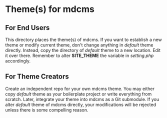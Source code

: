 # Theme(s) for mdcms

## For End Users

This directory places the theme(s) of mdcms. If you want to establish a new theme or modify current theme, don't change anything in *default* theme directly. Instead, copy the directory of *default* theme to a new location. Edit it over there. Remember to alter **SITE_THEME** the variable in *setting.php* accordingly.

## For Theme Creators

Create an independent repo for your own mdcms theme. You may either copy *default* theme as your boilerplate project or write everything from scratch. Later, integrate your theme into mdcms as a Git submodule. If you alter *default* theme of mdcms directly, your modifications will be rejected unless there is some compelling reason.
